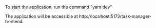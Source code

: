 To start the application, run the command "yarn dev"

The application will be accessible at
http://localhost:5173/task-manager-frontend.
